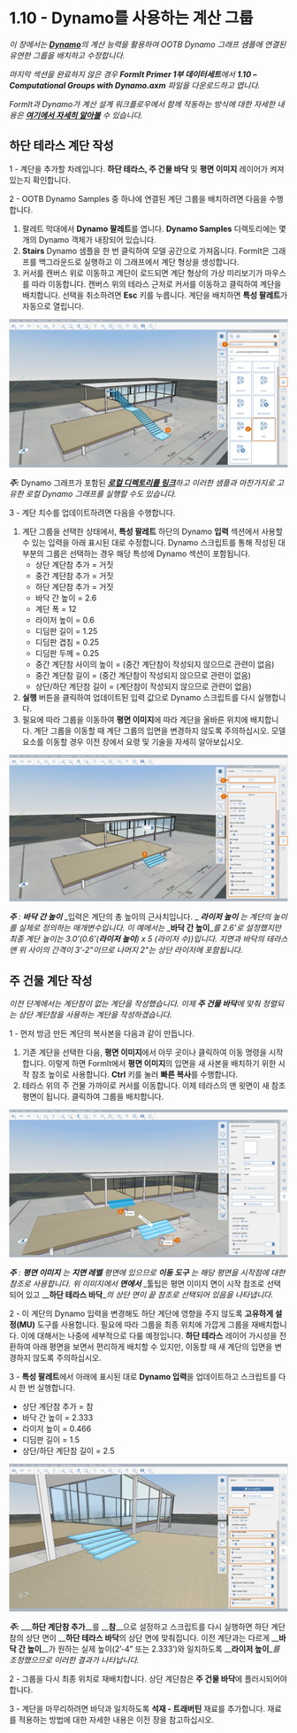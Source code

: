 # 1.10 - Dynamo를 사용하는 계산 그룹

_이 장에서는_ [_**Dynamo**_](http://dynamobim.org/)_의 계산 능력을 활용하여 OOTB Dynamo 그래프 샘플에 연결된 유연한 그룹을 배치하고 수정합니다._

_마지막 섹션을 완료하지 않은 경우_ _**FormIt Primer 1부 데이터세트**에서_ _**1.10 – Computational Groups with Dynamo.axm**_ _파일을 다운로드하고 엽니다._

_FormIt과 Dynamo가 계산 설계 워크플로우에서 함께 작동하는 방식에 대한 자세한 내용은_ [_**여기에서 자세히 알아볼**_](http://formit.autodesk.com/page/formit-dynamo) _수 있습니다._

## **하단 테라스 계단 작성**

1 - 계단을 추가할 차례입니다. **하단 테라스, 주 건물 바닥** 및 **평면 이미지** 레이어가 켜져 있는지 확인합니다.

2 - OOTB Dynamo Samples 중 하나에 연결된 계단 그룹을 배치하려면 다음을 수행합니다.

1. 팔레트 막대에서 **Dynamo 팔레트**를 엽니다. **Dynamo Samples** 디렉토리에는 몇 개의 Dynamo 객체가 내장되어 있습니다.
2. **Stairs** Dynamo 샘플을 한 번 클릭하여 모델 공간으로 가져옵니다. FormIt은 그래프를 백그라운드로 실행하고 이 그래프에서 계단 형상을 생성합니다.
3. 커서를 캔버스 위로 이동하고 계단이 로드되면 계단 형상의 가상 미리보기가 마우스를 따라 이동합니다. 캔버스 위의 테라스 근처로 커서를 이동하고 클릭하여 계단을 배치합니다. 선택을 취소하려면 **Esc** 키를 누릅니다. 계단을 배치하면 **특성 팔레트**가 자동으로 열립니다.

![](<../../.gitbook/assets/0 (15) (1).png>)

_**주:**_ Dynamo 그래프가 포함된 [_**로컬 디렉토리를 링크**_](https://formit.autodesk.com/page/formit-dynamo#dynamo-getting-started)_하고 이러한 샘플과 마찬가지로 고유한 로컬 Dynamo 그래프를 실행할 수도 있습니다._

3 - 계단 치수를 업데이트하려면 다음을 수행합니다.

1. 계단 그룹을 선택한 상태에서, **특성 팔레트** 하단의 Dynamo **입력** 섹션에서 사용할 수 있는 입력을 아래 표시된 대로 수정합니다. Dynamo 스크립트를 통해 작성된 대부분의 그룹은 선택하는 경우 해당 특성에 Dynamo 섹션이 포함됩니다.
   * 상단 계단참 추가 = 거짓
   * 중간 계단참 추가 = 거짓
   * 하단 계단참 추가 = 거짓
   * 바닥 간 높이 = 2.6
   * 계단 폭 = 12
   * 라이저 높이 = 0.6
   * 디딤판 길이 = 1.25
   * 디딤판 겹침 = 0.25
   * 디딤판 두께 = 0.25
   * 중간 계단참 사이의 높이 = (중간 계단참이 작성되지 않으므로 관련이 없음)
   * 중간 계단참 길이 = (중간 계단참이 작성되지 않으므로 관련이 없음)
   * 상단/하단 계단참 길이 = (계단참이 작성되지 않으므로 관련이 없음)
2. **실행** 버튼을 클릭하여 업데이트된 입력 값으로 Dynamo 스크립트를 다시 실행합니다.
3. 필요에 따라 그룹을 이동하여 **평면 이미지**에 따라 계단을 올바른 위치에 배치합니다. 계단 그룹을 이동할 때 계단 그룹의 입면을 변경하지 않도록 주의하십시오. 모델 요소를 이동할 경우 이전 장에서 요령 및 기술을 자세히 알아보십시오.

![](<../../.gitbook/assets/1 (11).png>)

_**주**_ _:_ _**바닥 간 높이**_ _입력은 계단의 총 높이의 근사치입니다. _ _**라이저 높이**_ _는 계단의 높이를 실제로 정의하는 매개변수입니다. 이 예에서는_ _**바닥 간 높이**__를 2.6’로 설정했지만 최종 계단 높이는 3.0’(0.6’(**라이저 높이**) x 5 (라이저 수))입니다. 지면과 바닥의 테라스 맨 위 사이의 간격이 3’-2"이므로 나머지 2"는 상단 라이저에 포함됩니다._

## **주 건물 계단 작성**

_이전 단계에서는 계단참이 없는 계단을 작성했습니다. 이제_ _**주 건물 바닥**에 맞춰 정렬되는 상단 계단참을 사용하는 계단을 작성하겠습니다._

1 - 먼저 방금 만든 계단의 복사본을 다음과 같이 만듭니다.

1. 기존 계단을 선택한 다음, **평면 이미지**에서 아무 곳이나 클릭하여 이동 명령을 시작합니다. 이렇게 하면 FormIt에서 **평면 이미지**의 입면을 새 사본을 배치하기 위한 시작 참조 높이로 사용합니다. **Ctrl** 키를 눌러 **빠른 복사**를 수행합니다.
2. 테라스 위의 주 건물 가까이로 커서를 이동합니다. 이제 테라스의 맨 윗면이 새 참조 평면이 됩니다. 클릭하여 그룹을 배치합니다.

![](<../../.gitbook/assets/2 (9) (1).png>)

_**주**_ _:_ _**평면 이미지**_ _는_ _**지면 레벨**_ _평면에 있으므로_ _**이동 도구**_ _는 해당 평면을 시작점에 대한 참조로 사용합니다. 위 이미지에서_ _**면에서**_ _툴팁은 평면 이미지 면이 시작 참조로 선택되어 있고 __**하단 테라스 바닥**__의 상단 면이 끝 참조로 선택되어 있음을 나타냅니다._

2 - 이 계단의 Dynamo 입력을 변경해도 하단 계단에 영향을 주지 않도록 **고유하게 설정(MU)** 도구를 사용합니다. 필요에 따라 그룹을 최종 위치에 가깝게 그룹을 재배치합니다. 이에 대해서는 나중에 세부적으로 다룰 예정입니다. **하단 테라스** 레이어 가시성을 전환하여 아래 평면을 보면서 편리하게 배치할 수 있지만, 이동할 때 새 계단의 입면을 변경하지 않도록 주의하십시오.

3 - **특성 팔레트**에서 아래에 표시된 대로 **Dynamo 입력**을 업데이트하고 스크립트를 다시 한 번 실행합니다.

* 상단 계단참 추가 = 참
* 바닥 간 높이 = 2.333
* 라이저 높이 = 0.466
* 디딤판 길이 = 1.5
* 상단/하단 계단참 길이 = 2.5

![](<../../.gitbook/assets/3 (1).jpeg>)

_**주:**_ ___**하단 계단참 추가**__를 __**참**__으로 설정하고 스크립트를 다시 실행하면 하단 계단참의 상단 면이 __**하단 테라스 바닥**의 상단 면에 맞춰집니다. 이전 계단과는 다르게 __**바닥 간 높이**__가 원하는 실제 높이(2’-4” 또는 2.333’)와 일치하도록 __**라이저 높이**__를 조정했으므로 이러한 결과가 나타납니다._

2 - 그룹을 다시 최종 위치로 재배치합니다. 상단 계단참은 **주 건물 바닥**에 플러시되어야 합니다.

3 - 계단을 마무리하려면 바닥과 일치하도록 **석재 - 트래버틴** 재료를 추가합니다. 재료를 적용하는 방법에 대한 자세한 내용은 이전 장을 참고하십시오.
